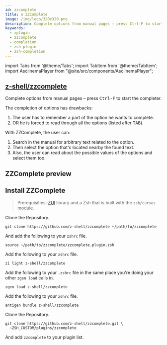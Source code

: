 ```yaml
---
id: zzcomplete
title: ⚙️ ZZComplete
image: /img/logo/320x320.png
description: Complete options from manual pages – press Ctrl-F to start the completer.
keywords:
  - zplugin
  - zzcomplete
  - completion
  - zsh-plugin
  - zsh-completion
---
```


<!-- @format -->

import Tabs from '@theme/Tabs';
import TabItem from '@theme/TabItem';
import AsciinemaPlayer from "@site/src/components/AsciinemaPlayer";

## <i class="fa-brands fa-github"></i> [z-shell/zzcomplete][]

Complete options from manual pages – press <kbd>Ctrl-F</kbd> to start the completer.

The completion of options has drawbacks:

1. The user has to remember a part of the option he wants to complete.
2. OR he is forced to read through all the options (listed after <kbd>TAB</kbd>).

With ZZComplete, the user can:

1. Search in the manual for arbitrary text related to the option.
2. Then select the option that's located nearby the found text.
3. Also, the user can read about the possible values of the options and select them too.

## ZZComplete preview

<AsciinemaPlayer
    src='https://asciinema.org/a/293365.cast'
    rows={21}
    cols={125}
    speed={1}
    idleTimeLimit={1}
    preload
/>

## Install ZZComplete

> Prerequisities: [ZUI][z-shell/zui] library and a Zsh that is built with the `zsh/curses` module.

<Tabs>
  <TabItem value="standalone" label="Standalone" default>

Clone the Repository.

```shell
git clone https://github.com/z-shell/zzcomplete ~/path/to/zzcomplete
```

And add the following to your `zshrc` file.

```shell
source ~/path/to/zzcomplete/zzcomplete.plugin.zsh
```

  </TabItem>
  <TabItem value="zi" label="Zi">

Add the following to your `zshrc` file.

```shell
zi light z-shell/zzcomplete
```

  </TabItem>
  <TabItem value="zgen" label="Zgen">

Add the following to your `.zshrc` file in the same place you're doing your other `zgen load` calls in.

```shell
zgen load z-shell/zzcomplete
```

  </TabItem>
  <TabItem value="antigen" label="Antigen">

Add the following to your `zshrc` file.

```shell
antigen bundle z-shell/zzcomplete
```

  </TabItem>
  <TabItem value="oh-my-zsh" label="Oh-My-Zsh">

Clone the Repository.

```shell showLineNumbers
git clone https://github.com/z-shell/zzcomplete.git \
  ~ZSH_CUSTOM/plugins/zzcomplete
```

And add `zzcomplete` to your plugin list.

  </TabItem>
</Tabs>

<!-- end-of-file -->
<!-- links -->

[z-shell/zui]: https://github.com/z-shell/zui
[z-shell/zzcomplete]: https://github.com/z-shell/zzcomplete

